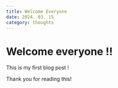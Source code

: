 ```yaml
---
title: Welcome Everyone
date: 2024. 03. 15
category: thoughts
---
```


# Welcome everyone !!

This is my first blog post !

Thank you for reading this!
